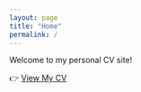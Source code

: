 ```yaml
---
layout: page
title: "Home"
permalink: /
---
```


Welcome to my personal CV site!

👉 [View My CV](/cv/)
